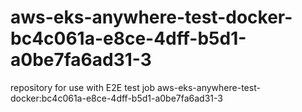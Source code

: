 # aws-eks-anywhere-test-docker-bc4c061a-e8ce-4dff-b5d1-a0be7fa6ad31-3
repository for use with E2E test job aws-eks-anywhere-test-docker:bc4c061a-e8ce-4dff-b5d1-a0be7fa6ad31-3
